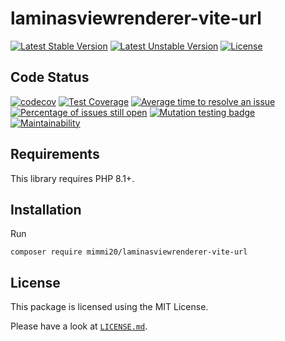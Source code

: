 # laminasviewrenderer-vite-url

[![Latest Stable Version](https://poser.pugx.org/mimmi20/laminasviewrenderer-vite-url/v/stable?format=flat-square)](https://packagist.org/packages/mimmi20/laminasviewrenderer-vite-url)
[![Latest Unstable Version](https://poser.pugx.org/mimmi20/laminasviewrenderer-vite-url/v/unstable?format=flat-square)](https://packagist.org/packages/mimmi20/laminasviewrenderer-vite-url)
[![License](https://poser.pugx.org/mimmi20/laminasviewrenderer-vite-url/license?format=flat-square)](https://packagist.org/packages/mimmi20/laminasviewrenderer-vite-url)

## Code Status

[![codecov](https://codecov.io/gh/mimmi20/laminasviewrenderer-vite-url/branch/master/graph/badge.svg)](https://codecov.io/gh/mimmi20/laminasviewrenderer-vite-url)
[![Test Coverage](https://api.codeclimate.com/v1/badges/b58f27d75b365533ee80/test_coverage)](https://codeclimate.com/github/mimmi20/laminasviewrenderer-vite-url/test_coverage)
[![Average time to resolve an issue](https://isitmaintained.com/badge/resolution/mimmi20/laminasviewrenderer-vite-url.svg)](https://isitmaintained.com/project/mimmi20/laminasviewrenderer-vite-url "Average time to resolve an issue")
[![Percentage of issues still open](https://isitmaintained.com/badge/open/mimmi20/laminasviewrenderer-vite-url.svg)](https://isitmaintained.com/project/mimmi20/laminasviewrenderer-vite-url "Percentage of issues still open")
[![Mutation testing badge](https://img.shields.io/endpoint?style=flat&url=https%3A%2F%2Fbadge-api.stryker-mutator.io%2Fgithub.com%2Fmimmi20%2Flaminasviewrenderer-vite-url%2Fmaster)](https://dashboard.stryker-mutator.io/reports/github.com/mimmi20/laminasviewrenderer-vite-url/master)
[![Maintainability](https://api.codeclimate.com/v1/badges/b58f27d75b365533ee80/maintainability)](https://codeclimate.com/github/mimmi20/laminasviewrenderer-vite-url/maintainability)

## Requirements

This library requires PHP 8.1+.

## Installation

Run

```shell
composer require mimmi20/laminasviewrenderer-vite-url
```

## License

This package is licensed using the MIT License.

Please have a look at [`LICENSE.md`](LICENSE.md).
